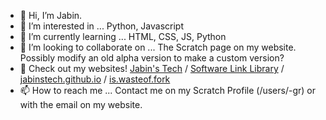 - 👋 Hi, I’m Jabin.
- 👀 I’m interested in ... Python, Javascript
- 🌱 I’m currently learning ... HTML, CSS, JS, Python
- 💞️ I’m looking to collaborate on ... The Scratch page on my website. Possibly modify an old alpha version to make a custom version?
- 📢 Check out my websites! [Jabin's Tech](https://jabinstech.net) / [Software Link Library](https://softwarelinklibrary.github.io/) / [jabinstech.github.io](https://jabinstech.github.io/) / [is.wasteof.fork](https://jabinstech.github.io/is.wasteof.money)
- 📫 How to reach me ... Contact me on my Scratch Profile (/users/-gr) or with the email on my website.
